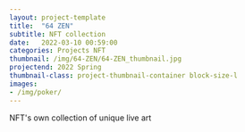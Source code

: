 ```yaml
---
layout: project-template
title:  "64 ZEN"
subtitle: NFT collection
date:   2022-03-10 00:59:00
categories: Projects NFT
thumbnail: /img/64-ZEN/64-ZEN_thumbnail.jpg
projectend: 2022 Spring
thumbnail-class: project-thumbnail-container block-size-l
images:
- /img/poker/
---
```

NFT's own collection of unique live art